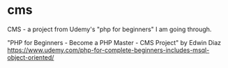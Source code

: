 # cms
CMS - a project from Udemy's "php for beginners" I am going through.

"PHP for Beginners - Become a PHP Master - CMS Project" by Edwin Diaz
https://www.udemy.com/php-for-complete-beginners-includes-msql-object-oriented/
